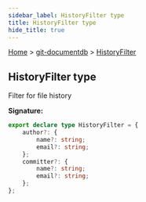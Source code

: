 ```yaml
---
sidebar_label: HistoryFilter type
title: HistoryFilter type
hide_title: true
---
```


[Home](./index.md) &gt; [git-documentdb](./git-documentdb.md) &gt; [HistoryFilter](./git-documentdb.historyfilter.md)

## HistoryFilter type

Filter for file history

<b>Signature:</b>

```typescript
export declare type HistoryFilter = {
    author?: {
        name?: string;
        email?: string;
    };
    committer?: {
        name?: string;
        email?: string;
    };
};
```
